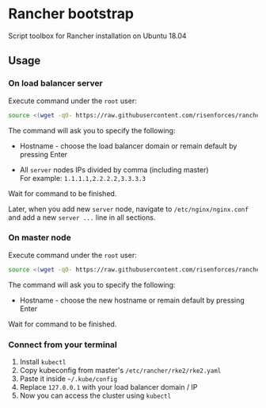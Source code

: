 # Rancher bootstrap

Script toolbox for Rancher installation on Ubuntu 18.04

## Usage

### On load balancer server

Execute command under the `root` user:

```sh
source <(wget -qO- https://raw.githubusercontent.com/risenforces/rancher-bootstrap/main/balancer.sh)
```

The command will ask you to specify the following:

- Hostname - choose the load balancer domain or remain default by pressing Enter

- All `server` nodes IPs divided by comma (including master)  
  For example: `1.1.1.1,2.2.2.2,3.3.3.3`

Wait for command to be finished.

Later, when you add new `server` node, navigate to `/etc/nginx/nginx.conf` and add a new `server ...` line in all sections.

### On master node

Execute command under the `root` user:

```sh
source <(wget -qO- https://raw.githubusercontent.com/risenforces/rancher-bootstrap/main/master.sh)
```

The command will ask you to specify the following:

- Hostname - choose the new hostname or remain default by pressing Enter

Wait for command to be finished.

### Connect from your terminal

1. Install `kubectl`
2. Copy kubeconfig from master's `/etc/rancher/rke2/rke2.yaml`
3. Paste it inside `~/.kube/config`
4. Replace `127.0.0.1` with your load balancer domain / IP
5. Now you can access the cluster using `kubectl`